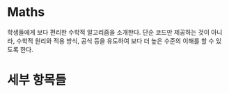 # Maths 
학생들에게 보다 편리한 수학적 알고리즘을 소개한다. 
단순 코드만 제공하는 것이 아니라, 수학적 원리와 적용 방식, 공식 등을 유도하여 
보다 더 높은 수준의 이해를 할 수 있도록 한다. 

# 세부 항목들 

